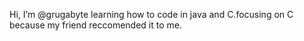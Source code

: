 Hi, I’m @grugabyte
learning how to code in java and C.focusing on C because my friend reccomended it to me.
